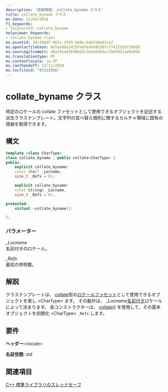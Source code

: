 ```yaml
---
description: '詳細情報: collate_byname クラス'
title: collate_byname クラス
ms.date: 11/04/2016
f1_keywords:
- locale/std::collate_byname
helpviewer_keywords:
- collate_byname class
ms.assetid: 3dc380df-867c-4763-b60e-ba62a8e63ca7
ms.openlocfilehash: 8e5ee60a2415fe6fede6db387c774151b97396dd
ms.sourcegitcommit: d6af41e42699628c3e2e6063ec7b03931a49a098
ms.translationtype: MT
ms.contentlocale: ja-JP
ms.lasthandoff: 12/11/2020
ms.locfileid: "97233956"
---
```

# <a name="collate_byname-class"></a>collate_byname クラス

特定のロケールの collate ファセットとして使用できるオブジェクトを記述する派生クラステンプレート。文字列の並べ替え規則に関するカルチャ領域に固有の情報を取得できます。

## <a name="syntax"></a>構文

```cpp
template <class CharType>
class collate_byname : public collate<CharType> {
public:
    explicit collate_byname(
    const char* _Locname,
    size_t _Refs = 0);

    explicit collate_byname(
    const string& _Locname,
    size_t _Refs = 0);

protected:
    virtual ~collate_byname();

};
```

### <a name="parameters"></a>パラメーター

*_Locname*\
名前付きのロケール。

*_Refs*\
最初の参照数。

## <a name="remarks"></a>解説

クラステンプレートは、 [collate](../standard-library/collate-class.md#collate)型の[ロケールファセット](../standard-library/locale-class.md#facet_class)として使用できるオブジェクトを表し \<CharType> ます。 その動作は、 *_Locname*[名前付き](../standard-library/locale-class.md#name)ロケールによって決まります。 各コンストラクターは、 [collate](../standard-library/collate-class.md#collate)() を使用して、その基本オブジェクトを初期化 \<CharType> `_Refs` します。

## <a name="requirements"></a>要件

**ヘッダー:**\<locale>

**名前空間:** std

## <a name="see-also"></a>関連項目

[C++ 標準ライブラリのスレッドセーフ](../standard-library/thread-safety-in-the-cpp-standard-library.md)
